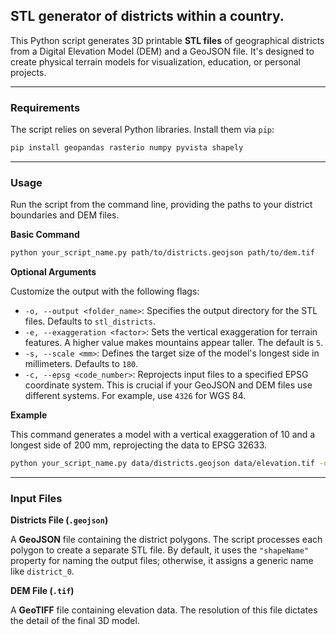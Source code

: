 ## STL generator of districts within a country.

This Python script generates 3D printable **STL files** of geographical districts from a Digital Elevation Model (DEM) and a GeoJSON file. It's designed to create physical terrain models for visualization, education, or personal projects.

-----

### Requirements

The script relies on several Python libraries. Install them via `pip`:

```sh
pip install geopandas rasterio numpy pyvista shapely
```

-----

### Usage

Run the script from the command line, providing the paths to your district boundaries and DEM files.

**Basic Command**

```sh
python your_script_name.py path/to/districts.geojson path/to/dem.tif
```

**Optional Arguments**

Customize the output with the following flags:

  * `-o, --output <folder_name>`: Specifies the output directory for the STL files. Defaults to `stl_districts`.
  * `-e, --exaggeration <factor>`: Sets the vertical exaggeration for terrain features. A higher value makes mountains appear taller. The default is `5`.
  * `-s, --scale <mm>`: Defines the target size of the model's longest side in millimeters. Defaults to `180`.
  * `-c, --epsg <code_number>`: Reprojects input files to a specified EPSG coordinate system. This is crucial if your GeoJSON and DEM files use different systems. For example, use `4326` for WGS 84.

**Example**

This command generates a model with a vertical exaggeration of 10 and a longest side of 200 mm, reprojecting the data to EPSG 32633.

```sh
python your_script_name.py data/districts.geojson data/elevation.tif -o output_models -e 10 -s 200 -c 32633
```

-----

### Input Files

**Districts File (`.geojson`)**

A **GeoJSON** file containing the district polygons. The script processes each polygon to create a separate STL file. By default, it uses the `"shapeName"` property for naming the output files; otherwise, it assigns a generic name like `district_0`.

**DEM File (`.tif`)**

A **GeoTIFF** file containing elevation data. The resolution of this file dictates the detail of the final 3D model.